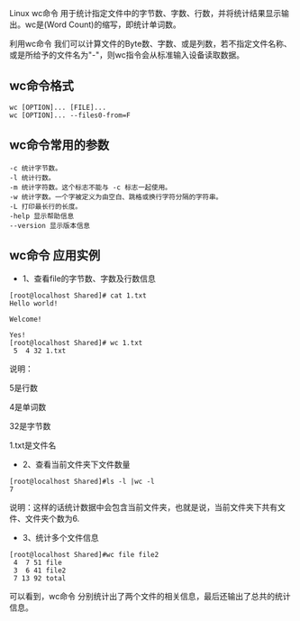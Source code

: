 Linux wc命令 用于统计指定文件中的字节数、字数、行数，并将统计结果显示输出。wc是(Word Count)的缩写，即统计单词数。

利用wc命令 我们可以计算文件的Byte数、字数、或是列数，若不指定文件名称、或是所给予的文件名为"-"，则wc指令会从标准输入设备读取数据。
## wc命令格式
````
wc [OPTION]... [FILE]...
wc [OPTION]... --files0-from=F
````
## wc命令常用的参数
````
-c 统计字节数。
-l 统计行数。
-m 统计字符数。这个标志不能与 -c 标志一起使用。
-w 统计字数。一个字被定义为由空白、跳格或换行字符分隔的字符串。
-L 打印最长行的长度。
-help 显示帮助信息
--version 显示版本信息
````
## wc命令 应用实例
* 1、查看file的字节数、字数及行数信息
````
[root@localhost Shared]# cat 1.txt 
Hello world!

Welcome!

Yes!
[root@localhost Shared]# wc 1.txt 
 5  4 32 1.txt
 ````
说明：

5是行数

4是单词数

32是字节数

1.txt是文件名

* 2、查看当前文件夹下文件数量
````
[root@localhost Shared]#ls -l |wc -l
7
````
说明：这样的话统计数据中会包含当前文件夹，也就是说，当前文件夹下共有文件、文件夹个数为6.

* 3、统计多个文件信息
````
[root@localhost Shared]#wc file file2
 4  7 51 file
 3  6 41 file2
 7 13 92 total
 ````
可以看到，wc命令 分别统计出了两个文件的相关信息，最后还输出了总共的统计信息。
